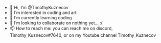- 👋 Hi, I’m @TimothyKuznecov
- 👀 I’m interested in coding and art
- 🌱 I’m currently learning coding
- 💞️ I’m looking to collaborate on nothing yet... :(
- 📫 How to reach me: you can reach me on discord, Timothy_Kuznecov#7640, or on my Youtube channel Timothy_Kuznecov

<!---
TimothyKuznecov/TimothyKuznecov is a ✨ special ✨ repository because its `README.md` (this file) appears on your GitHub profile.
You can click the Preview link to take a look at your changes.
--->
